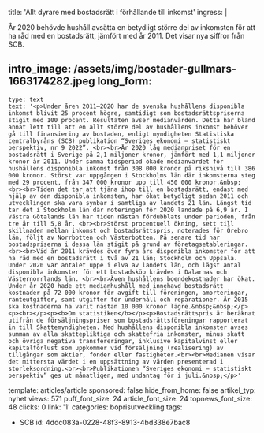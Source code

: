 title: 'Allt dyrare med bostadsrätt i förhållande till inkomst'
ingress: |
  <p>År 2020 behövde hushåll avsätta en betydligt större del av inkomsten för att ha råd med en bostadsrätt, jämfört med år 2011. Det visar nya siffror från SCB.
  </p>
  
intro_image: /assets/img/bostader-gullmars-1663174282.jpeg
long_form:
  -
    type: text
    text: '<p>Under åren 2011–2020 har de svenska hushållens disponibla inkomst blivit 25 procent högre, samtidigt som bostadsrättspriserna stigit med 100 procent. Resultaten avser medianvärden. Detta har bland annat lett till att en allt större del av hushållens inkomst behöver gå till finansiering av bostaden, enligt myndigheten Statistiska centralbyråns (SCB) publikation “Sveriges ekonomi – statistiskt perspektiv, nr 9 2022”. <br><br>År 2020 låg medianpriset för en bostadsrätt i Sverige på 2,1 miljoner kronor, jämfört med 1,1 miljoner kronor år 2011. Under samma tidsperiod ökade medianvärdet för hushållens disponibla inkomst från 308 000 kronor på riksnivå till 386 000 kronor. Störst var uppgången i Stockholms län där inkomsterna steg med 29 procent, från 347 000 kronor upp till 450 000 kronor.&nbsp; <br><br>Tiden det tar att tjäna ihop till en bostadsrätt, endast med hjälp av den disponibla inkomsten, har ökat betydligt sedan 2011 och utvecklingen ska vara synbar i samtliga av landets 21 län. Längst tid tar det i Stockholm län där noteringen för 2020 landade på 6,9 år. I Västra Götalands län har tiden nästan fördubblats under perioden, från tre år till 5,8 år. <br><br>Störst procentuell ökning, sett till skillnaden mellan inkomst och bostadsrättspris, noterades för Örebro län, följt av Norrbotten och Västerbotten. På senare tid har bostadspriserna i dessa län stigit på grund av företagsetableringar.<br><br>Vid år 2011 krävdes över fyra års disponibla inkomster för att ha råd med en bostadsrätt i två av 21 län; Stockholm och Uppsala. Under 2020 var antalet uppe i elva av landets län, och lägst antal disponibla inkomster för ett bostadsköp krävdes i Dalarnas och Västernorrlands län. <br><br>Även hushållens boendekostnader har ökat. Under år 2020 hade ett medianhushåll med innehavd bostadsrätt kostnader på 72 000 kronor för avgift till föreningen, amorteringar, ränteutgifter, samt utgifter för underhåll och reparationer. År 2015 ska kostnaderna ha varit nästan 10 000 kronor lägre.&nbsp;&nbsp;</p><p><br></p><p><b>Om statistiken</b></p><p>Bostadsrättspris är beräknat utifrån de försäljningspriser som bostadsrättsföreningar rapporterat in till Skattemyndigheten. Med hushållens disponibla inkomster avses summan av alla skattepliktiga och skattefria inkomster, minus skatt och övriga negativa transfereringar, inklusive kapitalvinst eller kapitalförlust som uppkommer vid försäljning (realisering) av tillgångar som aktier, fonder eller fastigheter.<br><br>Medianen visar det mittersta värdet i en uppsättning av värden presenterad i storleksordning.<br><br>Publikationen “Sveriges ekonomi – statistiskt perspektiv” ges ut månatligen, med undantag för i juli.&nbsp;</p>'
template: articles/article
sponsored: false
hide_from_home: false
artikel_typ: nyhet
views: 571
puff_font_size: 24
article_font_size: 24
topnews_font_size: 48
clicks: 0
link: '1'
categories: boprisutveckling
tags:
  - SCB
id: 4ddc083a-0228-48f3-8913-4bd338e7bac8
